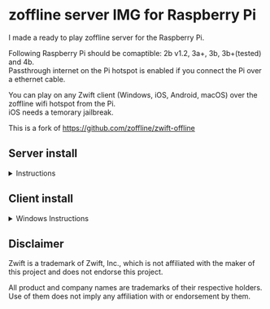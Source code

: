 # zoffline server IMG for Raspberry Pi

I made a ready to play zoffline server for the Raspberry Pi.

Following Raspberry Pi should be comaptible: 2b v1.2, 3a+, 3b, 3b+(tested) and 4b.<br>
Passthrough internet on the Pi hotspot is enabled if you connect the Pi over a ethernet cable.

You can play on any Zwift client (Windows, iOS, Android, macOS) over the zoffline wifi hotspot from the Pi.<br> 
iOS needs a temorary jailbreak.

This is a fork of https://github.com/zoffline/zwift-offline

## Server install

<details><summary>Instructions</summary>

Download the zoffline server IMG for Raspberry Pi:<br> 
https://drive.google.com/u/0/uc?id=1WNHDLaHiUb-6NyaCZs1b8IM0pfKUMgDO&export=download

Extract the IMG file to a known location.<br>
Write the image with a program to a SD-Card which is at least 4GB in size<br> (the OS will auto resize at boot and use all remaining space of the SD-Card).

Windows users can use Win32 Disk Imager:<br>
https://sourceforge.net/projects/win32diskimager/

</details>

## Client install

<details><summary>Windows Instructions</summary>

* Install Zwift https://www.zwift.com/eu-de/download
* On your Windows machine running Zwift, connect to the zoffline hotspot; ``password zoffline``
  * Open a browser and go to http://192.168.50.10/certs
  * Download the files ``cacert.pem`` and ``import-into-win-macos.p12``
* Open Command Prompt as an admin, cd to that location and run
  * ``certutil.exe -importpfx Root import-into-win-macos.p12``
  * If you're prompted for a password, just leave it blank. There is no password.
* Copy the file ``cacert.pem`` to the folder ``C:\Program Files (x86)\Zwift\data`` and overwrite the old file

</details>

## Disclaimer

Zwift is a trademark of Zwift, Inc., which is not affiliated with the maker of
this project and does not endorse this project.

All product and company names are trademarks of their respective holders. Use of
them does not imply any affiliation with or endorsement by them.